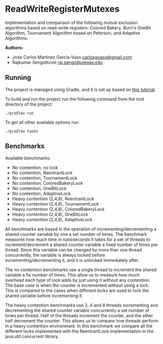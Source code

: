 ReadWriteRegisterMutexes
========================

Implementation and comparison of the following mutual exclusion algorithms based
on read-write registers: Colored Bakery, Burn's OneBit Algorithm, Tournament
Algorithm based on Peterson, and Adaptive Algorithms.

**Authors:**

* Jose Carlos Martinez Garcia-Vaso <carlosgvaso@gmail.com>  
* Rajkumar Sengottuvel <raj.sengo@utexas.edu>

Running
-------

The project is managed using Gradle, and it is set up based on
[this tutorial](https://docs.gradle.org/current/samples/sample_building_java_applications.html).

To build and run the project run the following command from the root directory
of the project:

```console
./gradlew run
```

To get all other available options run:

```console
./gradlew tasks
```

Benchmarks
----------

Available benchmarks:

* No contention, no lock
* No contention, ReentrantLock
* No contention, TournamentLock
* No contention, ColoredBakeryLock
* No contention, OneBitLock
* No contention, AdaptiveLock
* Heavy contention (2,4,8), ReentrantLock
* Heavy contention (2,4,8), TournamentLock
* Heavy contention (2,4,8), ColoredBakeryLock
* Heavy contention (2,4,8), OneBitLock
* Heavy contention (2,4,8), AdaptiveLock

All benchmarks are based in the operation of incrementing/decrementing a shared
counter variable by one a set number of times. The benchmark measures how much
time in nanoseconds it takes for a set of threads to increment/decrement a
shared counter variable a fixed number of times per thread. Since this variable
can be changed by more than one thread concurrently, the variable is always
locked before incrementing/decrementing it, and it is unlocked immediately
after.

The no contention benchmarks use a single thread to increment the shared
variable a fix number of times. This allow us to measure how much overhead each
type of lock adds by just using it without any contention. The base case is when
the counter is incremented without using a lock. This is compared to the cases
when different locks are used to lock the shared variable before incrementing
it.

The heavy contention benchmarks use 2, 4 and 8 threads incrementing and decrementing the
shared counter variable concurrently a set number of times per thread. Half of
the threads increment the counter, and the other half decrement the counter.
This allows us to compare how threads perform in a heavy contention environment.
In this benchmark we compare all the different locks implemented with the
ReentrantLock implementation in the java.util.concurrent library.
